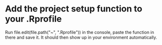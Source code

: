 # Add the project setup function to your .Rprofile

Run file.edit(file.path("~", ".Rprofile")) in the console, paste the function in there and save it. It should then show up in your environment automatically.
